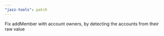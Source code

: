 ```yaml
---
"jazz-tools": patch
---
```


Fix addMember with account owners, by detecting the accounts from their raw value
